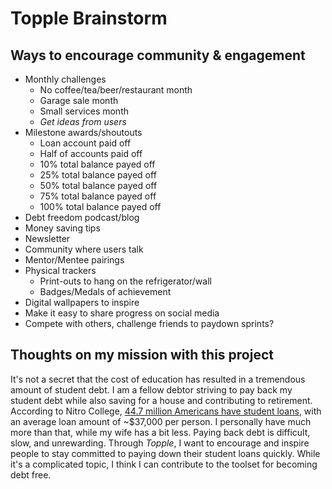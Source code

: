 # Topple Brainstorm

## Ways to encourage community & engagement

- Monthly challenges
  - No coffee/tea/beer/restaurant month
  - Garage sale month
  - Small services month
  - _Get ideas from users_
- Milestone awards/shoutouts
  - Loan account paid off
  - Half of accounts paid off
  - 10% total balance payed off
  - 25% total balance payed off
  - 50% total balance payed off
  - 75% total balance payed off
  - 100% total balance payed off
- Debt freedom podcast/blog
- Money saving tips
- Newsletter
- Community where users talk
- Mentor/Mentee pairings
- Physical trackers
  - Print-outs to hang on the refrigerator/wall
  - Badges/Medals of achievement
- Digital wallpapers to inspire
- Make it easy to share progress on social media
- Compete with others, challenge friends to paydown sprints?

## Thoughts on my mission with this project

It's not a secret that the cost of education has resulted in a tremendous amount of student debt. I am a fellow debtor striving to pay back my student debt while also saving for a house and contributing to retirement. According to Nitro College, [44.7 million Americans have student loans](https://www.nitrocollege.com/research/average-student-loan-debt#hs_cos_wrapper_widget_1553721497351), with an average loan amount of ~$37,000 per person. I personally have much more than that, while my wife has a bit less. Paying back debt is difficult, slow, and unrewarding. Through _Topple_, I want to encourage and inspire people to stay committed to paying down their student loans quickly. While it's a complicated topic, I think I can contribute to the toolset for becoming debt free.
